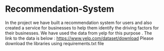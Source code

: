 # Recommendation-System
In the project we have built a recommendation system for users and also created a service for businesses to help them identify the driving factors for their businesses.  We have used the data from yelp for this purpose . The link to the data is below :   https://www.yelp.com/dataset/download Please download the libraries using requirements.txt file
